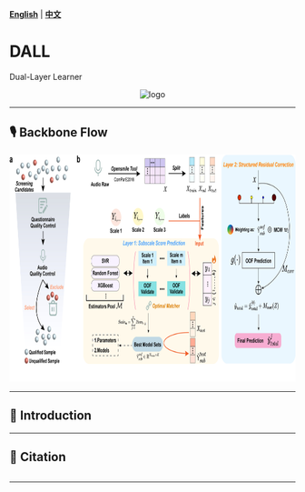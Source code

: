 **[English](README.md)** | **[中文](README_CN.md)**

# DALL
Dual-Layer Learner

<p align="center">
  <img src="https://github.com/njnklab/FACES/blob/main/draw/LOGO 1.png" width="300" height="180" alt="logo"/>
</p>

---

## 🎙️ Backbone Flow

<img src="https://github.com/njnklab/DALL/blob/main/draw/fig1.jpg" width="800" height="400" alt="Backbone Flow"/>

---

## 📌 Introduction



---

## 📄 Citation
```

```
---
